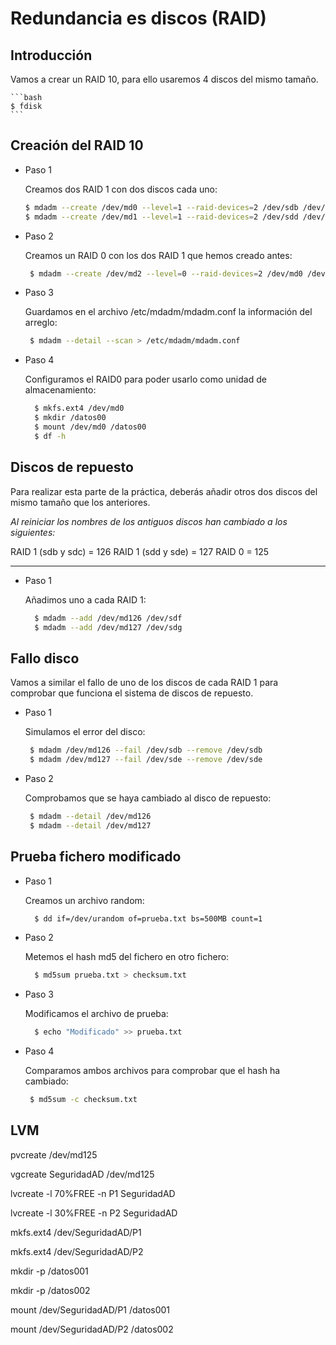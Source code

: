 # Redundancia es discos (RAID)

## Introducción

Vamos a crear un RAID 10, para ello usaremos 4 discos del mismo tamaño.

    ```bash
    $ fdisk
    ```

## Creación del RAID 10

- Paso 1

  Creamos dos RAID 1 con dos discos cada uno:
    ```bash
    $ mdadm --create /dev/md0 --level=1 --raid-devices=2 /dev/sdb /dev/sdc
    $ mdadm --create /dev/md1 --level=1 --raid-devices=2 /dev/sdd /dev/sde
    ```

- Paso 2

  Creamos un RAID 0 con los dos RAID 1 que hemos creado antes:
   ```bash
    $ mdadm --create /dev/md2 --level=0 --raid-devices=2 /dev/md0 /dev/md1
    ```

- Paso 3

  Guardamos en el archivo /etc/mdadm/mdadm.conf la información del arreglo:
   ```bash
    $ mdadm --detail --scan > /etc/mdadm/mdadm.conf
    ```

- Paso 4

  Configuramos el RAID0 para poder usarlo como unidad de almacenamiento:
  ```bash
    $ mkfs.ext4 /dev/md0
    $ mkdir /datos00
    $ mount /dev/md0 /datos00
    $ df -h
    ```

## Discos de repuesto

Para realizar esta parte de la práctica, deberás añadir otros dos discos del mismo tamaño que los anteriores.

*Al reiniciar los nombres de los antiguos discos han cambiado a los siguientes:*

RAID 1 (sdb y sdc) = 126
RAID 1 (sdd y sde) = 127
RAID 0 = 125

---

- Paso 1

  Añadimos uno a cada RAID 1:
  ```bash
    $ mdadm --add /dev/md126 /dev/sdf
    $ mdadm --add /dev/md127 /dev/sdg
    ```

## Fallo disco

Vamos a similar el fallo de uno de los discos de cada RAID 1 para comprobar que funciona el sistema de discos de repuesto.

- Paso 1

  Simulamos el error del disco:
   ```bash
    $ mdadm /dev/md126 --fail /dev/sdb --remove /dev/sdb
    $ mdadm /dev/md127 --fail /dev/sde --remove /dev/sde
    ```
- Paso 2

  Comprobamos que se haya cambiado al disco de repuesto:
   ```bash
    $ mdadm --detail /dev/md126
    $ mdadm --detail /dev/md127
    ```

## Prueba fichero modificado

- Paso 1

  Creamos un archivo random:
  ```bash
    $ dd if=/dev/urandom of=prueba.txt bs=500MB count=1
    ```
- Paso 2

  Metemos el hash md5 del fichero en otro fichero:
  ```bash
    $ md5sum prueba.txt > checksum.txt
    ```
- Paso 3

  Modificamos el archivo de prueba:
  ```bash
    $ echo "Modificado" >> prueba.txt
    ```
- Paso 4

  Comparamos ambos archivos para comprobar que el hash ha cambiado:
   ```bash
    $ md5sum -c checksum.txt
    ```

## LVM

pvcreate /dev/md125

vgcreate SeguridadAD /dev/md125

lvcreate -l 70%FREE -n P1 SeguridadAD

lvcreate -l 30%FREE -n P2 SeguridadAD

mkfs.ext4 /dev/SeguridadAD/P1

mkfs.ext4 /dev/SeguridadAD/P2

mkdir -p /datos001

mkdir -p /datos002

mount /dev/SeguridadAD/P1 /datos001

mount /dev/SeguridadAD/P2 /datos002


